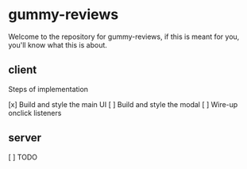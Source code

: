 # gummy-reviews

Welcome to the repository for gummy-reviews, if this is meant for you, you'll know what this is about.

## client

Steps of implementation

[x] Build and style the main UI
[ ] Build and style the modal
[ ] Wire-up onclick listeners

## server

[ ] TODO

